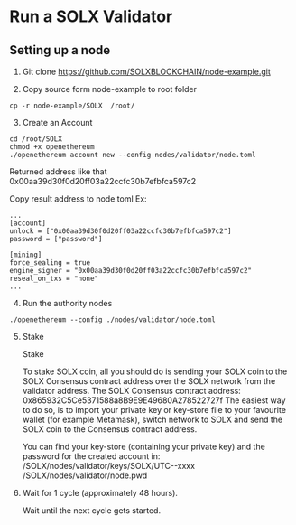 # Run a SOLX Validator
## Setting up a node
1. Git clone https://github.com/SOLXBLOCKCHAIN/node-example.git

2. Copy source form node-example to root folder
```
cp -r node-example/SOLX  /root/
```
3. Create an Account

```
cd /root/SOLX
chmod +x openethereum
./openethereum account new --config nodes/validator/node.toml
```
Returned address like that 0x00aa39d30f0d20ff03a22ccfc30b7efbfca597c2

Copy result address to node.toml
Ex:
```
...
[account]
unlock = ["0x00aa39d30f0d20ff03a22ccfc30b7efbfca597c2"]
password = ["password"]

[mining]
force_sealing = true
engine_signer = "0x00aa39d30f0d20ff03a22ccfc30b7efbfca597c2"
reseal_on_txs = "none"
...
```
4. Run the authority nodes
```
./openethereum --config ./nodes/validator/node.toml

```
5. Stake

    Stake

    To stake SOLX coin, all you should do is sending your SOLX coin to the SOLX Consensus contract address over the SOLX network from the validator address.
    The SOLX Consensus contract address: 0x865932C5Ce5371588a8B9E9E49680A278522727f
    The easiest way to do so, is to import your private key or key-store file to your favourite wallet (for example Metamask), switch network to SOLX and send the SOLX coin to the Consensus contract address.

    You can find your key-store (containing your private key) and the password for the created account in:
    /SOLX/nodes/validator/keys/SOLX/UTC--xxxx
    /SOLX/nodes/validator/node.pwd

6. Wait for 1 cycle (approximately 48 hours).

    Wait until the next cycle gets started.
